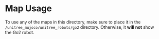 # Map Usage

To use any of the maps in this directory, make sure to place it in the `/unitree_mujoco/unitree_robots/go2` directory. Otherwise, it **will not** show the Go2 robot.
